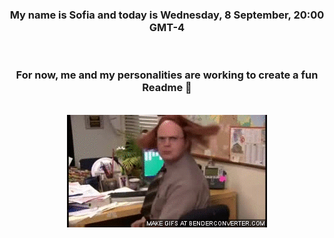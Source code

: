 


<div align="center">
<h3 >My name is Sofia and today is Wednesday, 8 September, 20:00 GMT-4</h3><br>
<h3 >For now, me and my personalities are working to create a fun Readme 👋
</h3><br>
<img src='img/dwight.gif' alt='working...'/>
</div>
